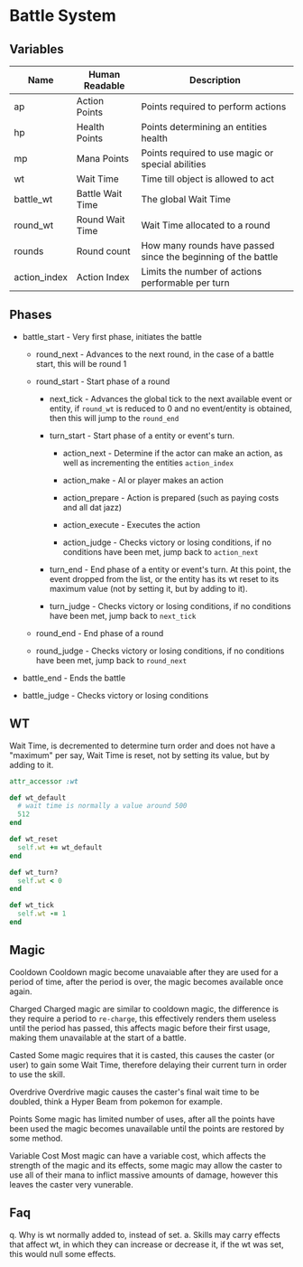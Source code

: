 # Battle System
## Variables
| Name         | Human Readable   | Description                                                    |
| ------------ | ---------------- | -------------------------------------------------------------- |
| ap           | Action Points    | Points required to perform actions                             |
| hp           | Health Points    | Points determining an entities health                          |
| mp           | Mana Points      | Points required to use magic or special abilities              |
| wt           | Wait Time        | Time till object is allowed to act                             |
| battle_wt    | Battle Wait Time | The global Wait Time                                           |
| round_wt     | Round Wait Time  | Wait Time allocated to a round                                 |
| rounds       | Round count      | How many rounds have passed since the beginning of the battle  |
| action_index | Action Index     | Limits the number of actions performable per turn              |

## Phases
* battle_start - Very first phase, initiates the battle

  * round_next - Advances to the next round, in the case of a battle start, this will be round 1

  * round_start - Start phase of a round

    * next_tick - Advances the global tick to the next available event or entity, if `round_wt` is reduced to 0 and no event/entity is obtained, then this will jump to the `round_end`

    * turn_start - Start phase of a entity or event's turn. 

      * action_next - Determine if the actor can make an action, as well as incrementing the entities `action_index`

      * action_make - AI or player makes an action

      * action_prepare - Action is prepared (such as paying costs and all dat jazz)

      * action_execute - Executes the action

      * action_judge - Checks victory or losing conditions, if no conditions have been met, jump back to `action_next`

    * turn_end - End phase of a entity or event's turn.
      At this point, the event dropped from the list, or the entity has its
      wt reset to its maximum value (not by setting it, but by adding to it).

    * turn_judge - Checks victory or losing conditions, if no conditions have been met, jump back to `next_tick` 

  * round_end - End phase of a round

  * round_judge - Checks victory or losing conditions, if no conditions have been met, jump back to `round_next`

* battle_end - Ends the battle

* battle_judge - Checks victory or losing conditions

## WT
Wait Time, is decremented to determine turn order and does not have a "maximum" per say, Wait Time is reset, not by setting its value, but by adding to it.

```ruby
attr_accessor :wt

def wt_default
  # wait time is normally a value around 500
  512
end

def wt_reset
  self.wt += wt_default
end

def wt_turn?
  self.wt < 0
end

def wt_tick
  self.wt -= 1
end
```

## Magic
Cooldown
  Cooldown magic become unavaiable after they are used for a period of time, after the period is over, the magic becomes available once again.

Charged
  Charged magic are similar to cooldown magic, the difference is they require a period to `re-charge`, this effectively renders them useless until the period has passed, this affects magic before their first usage, making them unavailable at the start of a battle.

Casted
  Some magic requires that it is casted, this causes the caster (or user) to gain some Wait Time, therefore delaying their current turn in order to use the skill.

Overdrive
  Overdrive magic causes the caster's final wait time to be doubled, think a Hyper Beam from pokemon for example.

Points
  Some magic has limited number of uses, after all the points have been used the magic becomes unavailable until the points are restored by some method.

Variable Cost
  Most magic can have a variable cost, which affects the strength of the magic and its effects, some magic may allow the caster to use all of their mana to inflict massive amounts of damage, however this leaves the caster very vunerable.

## Faq
q. Why is wt normally added to, instead of set.
a. Skills may carry effects that affect wt, in which they can increase or decrease it, if the wt was set, this would null some effects.
